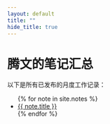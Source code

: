 ```yaml
---
layout: default
title: ""
hide_title: true
---
```


# 腾文的笔记汇总

以下是所有已发布的月度工作记录：

<ul>
  {% for note in site.notes %}
    <li>
      <a href="{{ note.url }}">{{ note.title }}</a>
    </li>
  {% endfor %}
</ul>
